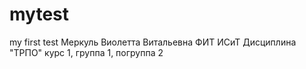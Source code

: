 # mytest
my first test 
Меркуль
Виолетта
Витальевна 
ФИТ
ИСиТ
Дисциплина "ТРПО"
курс 1, группа 1, погруппа 2

